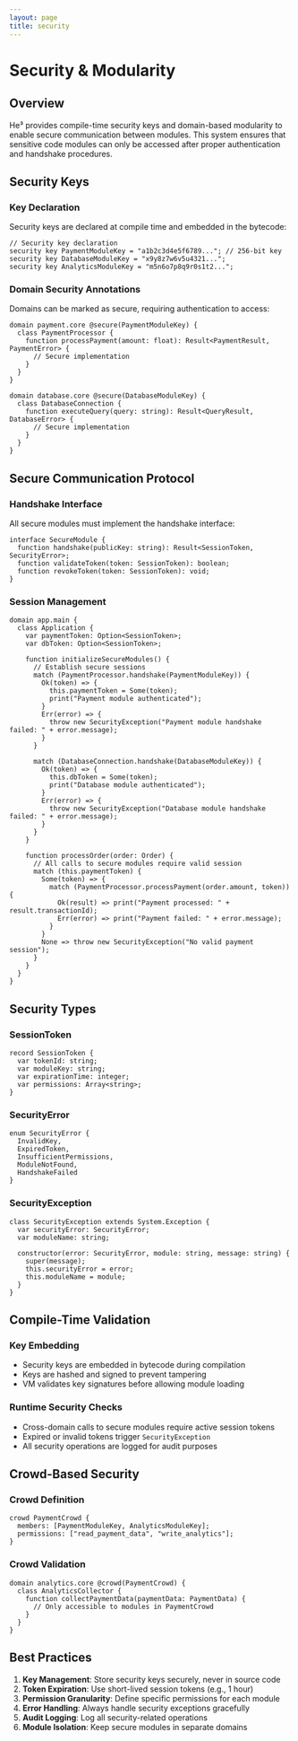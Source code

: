 ```yaml
---
layout: page
title: security
---
```

# Security & Modularity

## Overview

He³ provides compile-time security keys and domain-based modularity to enable secure communication between modules. This system ensures that sensitive code modules can only be accessed after proper authentication and handshake procedures.

## Security Keys

### Key Declaration
Security keys are declared at compile time and embedded in the bytecode:

```he3
// Security key declaration
security key PaymentModuleKey = "a1b2c3d4e5f6789..."; // 256-bit key
security key DatabaseModuleKey = "x9y8z7w6v5u4321...";
security key AnalyticsModuleKey = "m5n6o7p8q9r0s1t2...";
```

### Domain Security Annotations
Domains can be marked as secure, requiring authentication to access:

```he3
domain payment.core @secure(PaymentModuleKey) {
  class PaymentProcessor {
    function processPayment(amount: float): Result<PaymentResult, PaymentError> {
      // Secure implementation
    }
  }
}

domain database.core @secure(DatabaseModuleKey) {
  class DatabaseConnection {
    function executeQuery(query: string): Result<QueryResult, DatabaseError> {
      // Secure implementation
    }
  }
}
```

## Secure Communication Protocol

### Handshake Interface
All secure modules must implement the handshake interface:

```he3
interface SecureModule {
  function handshake(publicKey: string): Result<SessionToken, SecurityError>;
  function validateToken(token: SessionToken): boolean;
  function revokeToken(token: SessionToken): void;
}
```

### Session Management
```he3
domain app.main {
  class Application {
    var paymentToken: Option<SessionToken>;
    var dbToken: Option<SessionToken>;
    
    function initializeSecureModules() {
      // Establish secure sessions
      match (PaymentProcessor.handshake(PaymentModuleKey)) {
        Ok(token) => {
          this.paymentToken = Some(token);
          print("Payment module authenticated");
        }
        Err(error) => {
          throw new SecurityException("Payment module handshake failed: " + error.message);
        }
      }
      
      match (DatabaseConnection.handshake(DatabaseModuleKey)) {
        Ok(token) => {
          this.dbToken = Some(token);
          print("Database module authenticated");
        }
        Err(error) => {
          throw new SecurityException("Database module handshake failed: " + error.message);
        }
      }
    }
    
    function processOrder(order: Order) {
      // All calls to secure modules require valid session
      match (this.paymentToken) {
        Some(token) => {
          match (PaymentProcessor.processPayment(order.amount, token)) {
            Ok(result) => print("Payment processed: " + result.transactionId);
            Err(error) => print("Payment failed: " + error.message);
          }
        }
        None => throw new SecurityException("No valid payment session");
      }
    }
  }
}
```

## Security Types

### SessionToken
```he3
record SessionToken {
  var tokenId: string;
  var moduleKey: string;
  var expirationTime: integer;
  var permissions: Array<string>;
}
```

### SecurityError
```he3
enum SecurityError {
  InvalidKey,
  ExpiredToken,
  InsufficientPermissions,
  ModuleNotFound,
  HandshakeFailed
}
```

### SecurityException
```he3
class SecurityException extends System.Exception {
  var securityError: SecurityError;
  var moduleName: string;
  
  constructor(error: SecurityError, module: string, message: string) {
    super(message);
    this.securityError = error;
    this.moduleName = module;
  }
}
```

## Compile-Time Validation

### Key Embedding
- Security keys are embedded in bytecode during compilation
- Keys are hashed and signed to prevent tampering
- VM validates key signatures before allowing module loading

### Runtime Security Checks
- Cross-domain calls to secure modules require active session tokens
- Expired or invalid tokens trigger `SecurityException`
- All security operations are logged for audit purposes

## Crowd-Based Security

### Crowd Definition
```he3
crowd PaymentCrowd {
  members: [PaymentModuleKey, AnalyticsModuleKey];
  permissions: ["read_payment_data", "write_analytics"];
}
```

### Crowd Validation
```he3
domain analytics.core @crowd(PaymentCrowd) {
  class AnalyticsCollector {
    function collectPaymentData(paymentData: PaymentData) {
      // Only accessible to modules in PaymentCrowd
    }
  }
}
```

## Best Practices

1. **Key Management**: Store security keys securely, never in source code
2. **Token Expiration**: Use short-lived session tokens (e.g., 1 hour)
3. **Permission Granularity**: Define specific permissions for each module
4. **Error Handling**: Always handle security exceptions gracefully
5. **Audit Logging**: Log all security-related operations
6. **Module Isolation**: Keep secure modules in separate domains
